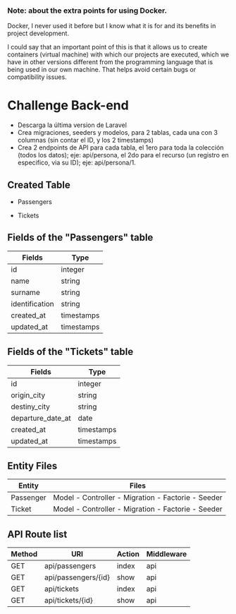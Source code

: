 ### Note: about the extra points for using Docker.

Docker, I never used it before but I know what it is for and its benefits in project development.

I could say that an important point of this is that it allows us to create containers (virtual machine) with which our projects are executed, which we have in other versions different from the programming language that is being used in our own machine. That helps avoid certain bugs or compatibility issues.

# Challenge Back-end

- Descarga la última version de Laravel
- Crea migraciones, seeders y modelos, para 2 tablas, cada una con 3 columnas (sin contar el ID, y los 2 timestamps)
- Crea 2 endpoints de API para cada tabla, el 1ero para toda la colección (todos los datos); eje: api/persona, el 2do para el recurso (un registro en especifico, via su ID); eje: api/persona/1.

## Created Table

- Passengers

- Tickets

## Fields of the "Passengers" table

| Fields         | Type       |
| -------------- | ---------- |
| id             | integer    |
| name           | string     |
| surname        | string     |
| identification | string     |
| created_at     | timestamps |
| updated_at     | timestamps |

## Fields of the "Tickets" table

| Fields            | Type       |
| ----------------- | ---------- |
| id                | integer    |
| origin_city       | string     |
| destiny_city      | string     |
| departure_date_at | date       |
| created_at        | timestamps |
| updated_at        | timestamps |

## Entity Files

| Entity    | Files                                              |
| --------- | -------------------------------------------------- |
| Passenger | Model - Controller - Migration - Factorie - Seeder |
| Ticket    | Model - Controller - Migration - Factorie - Seeder |

## API Route list

| Method | URI                 | Action | Middleware |
| ------ | ------------------- | ------ | ---------- |
| GET    | api/passengers      | index  | api        |
| GET    | api/passengers/{id} | show   | api        |
| GET    | api/tickets         | index  | api        |
| GET    | api/tickets/{id}    | show   | api        |

